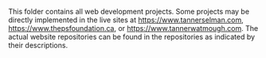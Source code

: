 This folder contains all web development projects. Some projects may be directly implemented in the live sites at https://www.tannerselman.com, https://www.thepsfoundation.ca, or https://www.tannerwatmough.com. The actual website repositories can be found in the repositories as indicated by their descriptions. 
